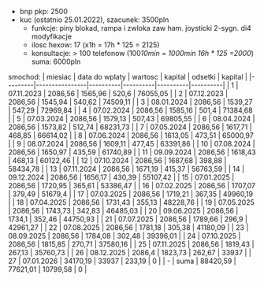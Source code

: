- bnp pkp: 2500
- kuc (ostatnio 25.01.2022), szacunek: 3500pln
	- funkcje: piny blokad, rampa i zwloka zaw ham. joysticki 2-sygn. di4 modyfikacje
	- ilosc hexow: 17 (x1h = 17h * 125 = 2125)
	- konsultacje: > 100 telefonow (100*10min = 1000min 16h * 125 =2000*)
suma: 6000pln




smochod:
| miesiac | data do wplaty | wartosc  | kapital  | odsetki  | kapital  |
|---------|----------------|----------|----------|----------|----------|
| 1       | 07.11.2023     | 2086,56  | 1565,96  | 520,6    | 76055,05 |
| 2       | 07.12.2023     | 2086,56  | 1545,94  | 540,62   | 74509,11 |
| 3       | 08.01.2024     | 2086,56  | 1539,27  | 547,29   | 72969,84 |
| 4       | 07.02.2024     | 2086,56  | 1585,16  | 501,4    | 71384,68 |
| 5       | 07.03.2024     | 2086,56  | 1579,13  | 507,43   | 69805,55 |
| 6       | 08.04.2024     | 2086,56  | 1573,82  | 512,74   | 68231,73 |
| 7       | 07.05.2024     | 2086,56  | 1617,71  | 468,85   | 66614,02 |
| 8       | 07.06.2024     | 2086,56  | 1613,05  | 473,51   | 65000,97 |
| 9       | 08.07.2024     | 2086,56  | 1609,11  | 477,45   | 63391,86 |
| 10      | 07.08.2024     | 2086,56  | 1650,97  | 435,59   | 61740,89 |
| 11      | 09.09.2024     | 2086,56  | 1618,43  | 468,13   | 60122,46 |
| 12      | 07.10.2024     | 2086,56  | 1687,68  | 398,88   | 58434,78 |
| 13      | 07.11.2024     | 2086,56  | 1671,19  | 415,37   | 56763,59 |
| 14      | 09.12.2024     | 2086,56  | 1656,17  | 430,39   | 55107,42 |
| 15      | 07.01.2025     | 2086,56  | 1720,95  | 365,61   | 53386,47 |
| 16      | 07.02.2025     | 2086,56  | 1707,07  | 379,49   | 51679,4  |
| 17      | 07.03.2025     | 2086,56  | 1719,21  | 367,35   | 49960,19 |
| 18      | 07.04.2025     | 2086,56  | 1731,43  | 355,13   | 48228,76 |
| 19      | 07.05.2025     | 2086,56  | 1743,73  | 342,83   | 46485,03 |
| 20      | 09.06.2025     | 2086,56  | 1734,1   | 352,46   | 44750,93 |
| 21      | 07.07.2025     | 2086,56  | 1789,66  | 296,9    | 42961,27 |
| 22      | 07.08.2025     | 2086,56  | 1781,18  | 305,38   | 41180,09 |
| 23      | 08.09.2025     | 2086,56  | 1784,08  | 302,48   | 39396,01 |
| 24      | 07.10.2025     | 2086,56  | 1815,85  | 270,71   | 37580,16 |
| 25      | 07.11.2025     | 2086,56  | 1819,43  | 267,13   | 35760,73 |
| 26      | 08.12.2025     | 2086,4   | 1823,73  | 262,67   | 33937    |
| 27      | 07.01.2026     | 34170,19 | 33937    | 233,19   | 0        |
| -       | suma           | 88420,59 | 77621,01 | 10799,58 | 0        |


